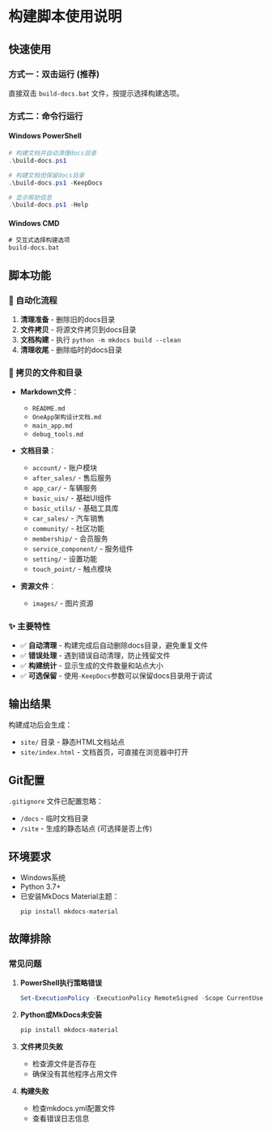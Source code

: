 # 构建脚本使用说明

## 快速使用

### 方式一：双击运行 (推荐)
直接双击 `build-docs.bat` 文件，按提示选择构建选项。

### 方式二：命令行运行

#### Windows PowerShell
```powershell
# 构建文档并自动清理docs目录
.\build-docs.ps1

# 构建文档但保留docs目录
.\build-docs.ps1 -KeepDocs

# 显示帮助信息
.\build-docs.ps1 -Help
```

#### Windows CMD
```cmd
# 交互式选择构建选项
build-docs.bat
```

## 脚本功能

### 🔄 自动化流程
1. **清理准备** - 删除旧的docs目录
2. **文件拷贝** - 将源文件拷贝到docs目录
3. **文档构建** - 执行 `python -m mkdocs build --clean`
4. **清理收尾** - 删除临时的docs目录

### 📂 拷贝的文件和目录
- **Markdown文件**：
  - `README.md`
  - `OneApp架构设计文档.md` 
  - `main_app.md`
  - `debug_tools.md`

- **文档目录**：
  - `account/` - 账户模块
  - `after_sales/` - 售后服务
  - `app_car/` - 车辆服务
  - `basic_uis/` - 基础UI组件
  - `basic_utils/` - 基础工具库
  - `car_sales/` - 汽车销售
  - `community/` - 社区功能
  - `membership/` - 会员服务
  - `service_component/` - 服务组件
  - `setting/` - 设置功能
  - `touch_point/` - 触点模块

- **资源文件**：
  - `images/` - 图片资源

### ✨ 主要特性
- ✅ **自动清理** - 构建完成后自动删除docs目录，避免重复文件
- ✅ **错误处理** - 遇到错误自动清理，防止残留文件
- ✅ **构建统计** - 显示生成的文件数量和站点大小
- ✅ **可选保留** - 使用`-KeepDocs`参数可以保留docs目录用于调试

## 输出结果

构建成功后会生成：
- `site/` 目录 - 静态HTML文档站点
- `site/index.html` - 文档首页，可直接在浏览器中打开

## Git配置

`.gitignore` 文件已配置忽略：
- `/docs` - 临时文档目录
- `/site` - 生成的静态站点 (可选择是否上传)

## 环境要求

- Windows系统
- Python 3.7+
- 已安装MkDocs Material主题：
  ```bash
  pip install mkdocs-material
  ```

## 故障排除

### 常见问题

1. **PowerShell执行策略错误**
   ```powershell
   Set-ExecutionPolicy -ExecutionPolicy RemoteSigned -Scope CurrentUser
   ```

2. **Python或MkDocs未安装**
   ```bash
   pip install mkdocs-material
   ```

3. **文件拷贝失败**
   - 检查源文件是否存在
   - 确保没有其他程序占用文件

4. **构建失败**
   - 检查mkdocs.yml配置文件
   - 查看错误日志信息